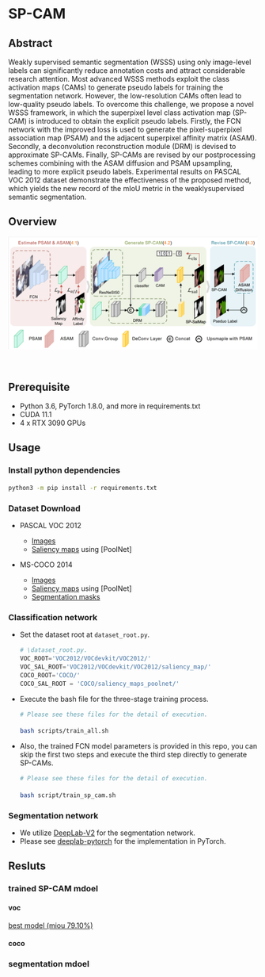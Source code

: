 

# SP-CAM


## Abstract
Weakly supervised semantic segmentation (WSSS) using
only image-level labels can significantly reduce annotation
costs and attract considerable research attention. Most
advanced WSSS methods exploit the class activation maps
(CAMs) to generate pseudo labels for training the segmentation network. However, the low-resolution CAMs often
lead to low-quality pseudo labels. To overcome this challenge, we propose a novel WSSS framework, in which the
superpixel level class activation map (SP-CAM) is introduced to obtain the explicit pseudo labels. Firstly, the
FCN network with the improved loss is used to generate the
pixel-superpixel association map (PSAM) and the adjacent
superpixel affinity matrix (ASAM). Secondly, a deconvolution reconstruction module (DRM) is devised to approximate SP-CAMs. Finally, SP-CAMs are revised by our postprocessing schemes combining with the ASAM diffusion and
PSAM upsampling, leading to more explicit pseudo labels.
Experimental results on PASCAL VOC 2012 dataset demonstrate the effectiveness of the proposed method, which
yields the new record of the mIoU metric in the weaklysupervised semantic segmentation. 

## Overview
![Overall architecture](./figures/process.png)

<br>

## Prerequisite
- Python 3.6, PyTorch 1.8.0, and more in requirements.txt
- CUDA 11.1
- 4 x  RTX 3090 GPUs

## Usage

### Install python dependencies
```bash
python3 -m pip install -r requirements.txt
```
### Dataset Download
- PASCAL VOC 2012
    - [Images](http://host.robots.ox.ac.uk/pascal/VOC/voc2012/) 
    - [Saliency maps](https://drive.google.com/file/d/1Za0qNuIwG64-eteuz5SMbWVFL6udsLWd/view?usp=sharing) 
      using [PoolNet]

- MS-COCO 2014
    - [Images](https://cocodataset.org/#home) 
    - [Saliency maps](https://drive.google.com/file/d/1amJWDeLOj567JQMGGsSyqi7-g65dWxr0/view?usp=sharing)  using [PoolNet] 
    - [Segmentation masks](https://drive.google.com/file/d/16wuPinx0rdIP_PO0uYeCn9rfX2-evc-S/view?usp=sharing)


### Classification network  
- Set the dataset root at ```dataset_root.py```.
    ```python
    # \dataset_root.py.
    VOC_ROOT='VOC2012/VOCdevkit/VOC2012/'
    VOC_SAL_ROOT='VOC2012/VOCdevkit/VOC2012/saliency_map/'
    COCO_ROOT='COCO/'
    COCO_SAL_ROOT = 'COCO/saliency_maps_poolnet/'
- Execute the bash file for the three-stage training process.
    ```bash
    # Please see these files for the detail of execution.

    bash scripts/train_all.sh
- Also, the trained FCN model parameters is provided in this repo, you can skip the first two steps and execute the third step directly to generate SP-CAMs.
    ```bash
    # Please see these files for the detail of execution.

    bash script/train_sp_cam.sh

### Segmentation network
- We utilize [DeepLab-V2](https://arxiv.org/abs/1606.00915) 
  for the segmentation network. 
- Please see [deeplab-pytorch](https://github.com/kazuto1011/deeplab-pytorch) for the implementation in PyTorch.
  
## Resluts
### trained SP-CAM mdoel
#### voc
[best model (miou 79.10%)](https://drive.google.com/file/d/1mYTvFK-W7le_5Q-vdeiyyHZMkEYj1Q8H/view?usp=sharing)
#### coco
### segmentation mdoel